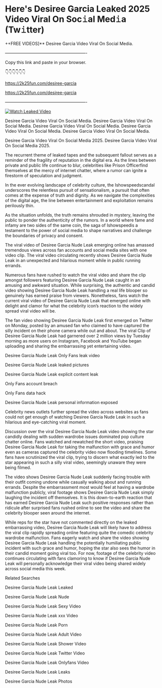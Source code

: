 # Here's Desiree Garcia Leaked 2025 Video Viral On Soc𝚒al Med𝚒a (Tw𝚒tter)

++FREE VIDEOS]** Desiree Garcia Video Viral On Social Media.

———————————————————-

Copy this link and paste in your browser.

👇👇👇👇👇👇

https://2k25fun.com/desiree-garcia

https://2k25fun.com/desiree-garcia

———————————————————-

[![Watch Leaked Video](https://miro.medium.com/v2/resize:fit:828/format:webp/1*cilzJN44JGOrTw9NJCrNHA.gif "Watch Leaked Video")](https://2k25fun.com/desiree-garcia)

Desiree Garcia Video Viral On Social Media. Desiree Garcia Video Viral On Social Media. Desiree Garcia Video Viral On Social Media. Desiree Garcia Video Viral On Social Media. Desiree Garcia Video Viral On Social Media.

Desiree Garcia Video Viral On Social Media 2025. Desiree Garcia Video Viral On Social Media 2025.

The recurrent theme of leaked tapes and the subsequent fallout serves as a reminder of the fragility of reputation in the digital era. As the lines between private and public life continue to blur, celebrities like Prison Officerfind themselves at the mercy of internet chatter, where a rumor can ignite a firestorm of speculation and judgment.

In the ever evolving landscape of celebrity culture, the Ishowspeedscandal underscores the relentless pursuit of sensationalism, a pursuit that often comes at the expense of truth and dignity. As we navigate the complexities of the digital age, the line between entertainment and exploitation remains perilously thin.

As the situation unfolds, the truth remains shrouded in mystery, leaving the public to ponder the authenticity of the rumors. In a world where fame and infamy are two sides of the same coin, the saga of Ishowspeedis a testament to the power of social media to shape narratives and challenge the boundaries of privacy and consent.

The viral video of Desiree Garcia Nude Leak emerging online has amassed tremendous views across fan accounts and social media sites with one video clip. The viral video circulating recently shows Desiree Garcia Nude Leak in an unexpected and hilarious moment while in public running errands.

Numerous fans have rushed to watch the viral video and share the clip amongst followers featuring Desiree Garcia Nude Leak caught in an amusing and awkward situation. While surprising, the authentic and candid video showing Desiree Garcia Nude Leak handling a real life blooper so genuinely has earned praise from viewers. Nonetheless, fans watch the current viral video of Desiree Garcia Nude Leak that emerged online with delight and clamor for what the celebrity icon’s reaction to the widely spread viral video will be.

The fan video showing Desiree Garcia Nude Leak first emerged on Twitter on Monday, posted by an amused fan who claimed to have captured the silly incident on their phone camera while out and about. The viral Clip of Desiree Garcia Nude Leak had garnered over 2 million views by Tuesday morning as more users on Instagram, Facebook and YouTube began uploading and sharing the embarrassing yet entertaining video.

Desiree Garcia Nude Leak Only Fans leak video

Desiree Garcia Nude Leak leaked pictures

Desiree Garcia Nude Leak explicit content leak

Only Fans account breach

Only Fans data hack

Desiree Garcia Nude Leak personal information exposed

Celebrity news outlets further spread the video across websites as fans could not get enough of watching Desiree Garcia Nude Leak in such a hilarious and eye-catching viral moment.

Discussion over the viral Desiree Garcia Nude Leak video showing the star candidly dealing with sudden wardrobe issues dominated pop culture chatter online. Fans watched and rewatched the short video, praising Desiree Garcia Nude Leak for taking the malfunction with grace and humor even as cameras captured the celebrity video now flooding timelines. Some fans have scrutinized the viral clip, trying to discern what exactly led to the star appearing in such a silly viral video, seemingly unaware they were being filmed.

The video shows Desiree Garcia Nude Leak suddenly facing trouble with their outfit coming undone while casually walking about and running errands. Despite the embarrassment most would feel at having a wardrobe malfunction publicly, viral footage shows Desiree Garcia Nude Leak simply laughing the incident off themselves. It is this down-to-earth reaction that has earned Desiree Garcia Nude Leak such positive responses rather than ridicule after surprised fans rushed online to see the video and share the celebrity blooper seen around the internet.

While reps for the star have not commented directly on the leaked embarrassing video, Desiree Garcia Nude Leak will likely have to address the viral clip rapidly spreading online featuring quite the comedic celebrity wardrobe malfunction. Fans eagerly watch and share the video showing Desiree Garcia Nude Leak handling the potentially humiliating public incident with such grace and humor, hoping the star also sees the humor in their candid moment going viral too. For now, footage of the celebrity video continues circulating with fans clamoring to know if Desiree Garcia Nude Leak will personally acknowledge their viral video being shared widely across social media this week.

Related Searches

Desiree Garcia Nude Leak Leaked

Desiree Garcia Nude Leak Nude

Desiree Garcia Nude Leak Sexy Video

Desiree Garcia Nude Leak xxx Video

Desiree Garcia Nude Leak Porn

Desiree Garcia Nude Leak Adult Video

Desiree Garcia Nude Leak Shower Video

Desiree Garcia Nude Leak Twitter Video

Desiree Garcia Nude Leak Onlyfans Video

Desiree Garcia Nude Leak Leaks

Desiree Garcia Nude Leak Photos